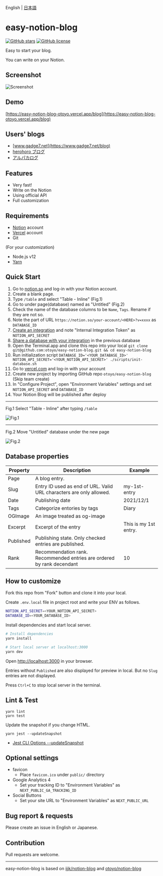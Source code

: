 English | [日本語](README.ja.md)

# easy-notion-blog

[![GitHub stars](https://img.shields.io/github/stars/otoyo/easy-notion-blog)](https://github.com/otoyo/easy-notion-blog/stargazers)
[![GitHub license](https://img.shields.io/github/license/otoyo/easy-notion-blog)](https://github.com/otoyo/easy-notion-blog/blob/master/LICENSE)

Easy to start your blog.

You can write on your Notion.

## Screenshot

![Screenshot](https://user-images.githubusercontent.com/1063435/152633191-0bda9095-52ce-4e01-9794-4268c26d0ef4.png)

## Demo

[https://easy-notion-blog-otoyo.vercel.app/blog](https://easy-notion-blog-otoyo.vercel.app/blog)

## Users' blogs

- [www.gadge7.net](https://www.gadge7.net/blog)
- [herohoro ブログ](https://easy-notion-blog-02.vercel.app/)
- [アルパカログ](https://alpacat.com/)

## Features

- Very fast!
- Write on the Notion
- Using official API
- Full customization

## Requirements

- [Notion](https://www.notion.so/) account
- [Vercel](https://vercel.com/) account
- Git

(For your customization)

- Node.js v12
- [Yarn](https://yarnpkg.com/getting-started)

## Quick Start

1. Go to [notion.so](https://www.notion.so/) and log-in with your Notion account.
1. Create a blank page.
1. Type `/table` and select "Table - Inline" (Fig.1)
1. Go to under page(database) named as "Untitled" (Fig.2)
1. Check the name of the database columns to be `Name`, `Tags`. Rename if they are not so.
1. Note the part of URL `https://notion.so/your-account/<HERE>?v=xxxx` as `DATABASE_ID`
1. [Create an integration](https://developers.notion.com/docs#step-1-create-an-integration) and note "Internal Integration Token" as `NOTION_API_SECRET`
1. [Share a database with your integration](https://developers.notion.com/docs#step-1-create-an-integration) in the previous database
1. Open the Terminal.app and clone this repo into your local `git clone git@github.com:otoyo/easy-notion-blog.git && cd easy-notion-blog`
1. Run initialization script `DATABASE_ID='<YOUR_DATABASE_ID>' NOTION_API_SECRET='<YOUR_NOTION_API_SECRET>' ./scripts/init-database.sh`
1. Go to [vercel.com](https://vercel.com/) and log-in with your account
1. Create new project by importing GitHub repo `otoyo/easy-notion-blog` (Skip team create)
1. In "Configure Project", open "Environment Variables" settings and set `NOTION_API_SECRET` and `DATABASE_ID`
1. Your Notion Blog will be published after deploy

---

Fig.1 Select "Table - Inline" after typing `/table`

![Fig.1](https://user-images.githubusercontent.com/1063435/140594182-1a717ed1-24ed-47e7-b037-70c684273dab.png)

---

Fig.2 Move "Untitled" database under the new page

![Fig.2](https://user-images.githubusercontent.com/1063435/140629759-b05d7596-394d-4fe4-9861-264bb01809b8.png)

## Database properties

| Property  | Description                                                            | Example               |
| --------- | ---------------------------------------------------------------------- | --------------------- |
| Page      | A blog entry.                                                          |
| Slug      | Entry ID used as end of URL. Valid URL characters are only allowed.    | my-1st-entry          |
| Date      | Publishing date                                                        | 2021/12/1             |
| Tags      | Categorize entories by tags                                            | Diary                 |
| OGImage   | An image treated as og-image                                           |
| Excerpt   | Excerpt of the entry                                                   | This is my 1st entry. |
| Published | Publishing state. Only checked entries are published.                  |
| Rank      | Recommendation rank. Recommended entries are ordered by rank decendant | 10                    |

## How to customize

Fork this repo from "Fork" button and clone it into your local.

Create `.env.local` file in project root and write your ENV as follows.

```sh
NOTION_API_SECRET=<YOUR_NOTION_API_SECRET>
DATABASE_ID=<YOUR_DATABASE_ID>
```

Install dependencies and start local server.

```sh
# Install dependencies
yarn install

# Start local server at localhost:3000
yarn dev
```

Open [http://localhost:3000](http://localhost:3000) in your browser.

Entries without `Published` are also displayed for preview in local. But no `Slug` entries are not displayed.

Press `Ctrl+C` to stop local server in the terminal.

## Lint & Test

```
yarn lint
yarn test
```

Update the snapshot if you change HTML.

```
yarn jest --updateSnapshot
```

- [Jest CLI Options --updateSnapshot](https://jestjs.io/docs/cli#--updatesnapshot)

## Optional settings

- favicon
  - Place `favicon.ico` under `public/` directory
- Google Analytics 4
  - Set your tracking ID to "Environment Variables" as `NEXT_PUBLIC_GA_TRACKING_ID`
- Social Buttons
  - Set your site URL to "Environment Variables" as `NEXT_PUBLIC_URL`

## Bug report & requests

Please create an issue in English or Japanese.

## Contribution

Pull requests are welcome.

---

easy-notion-blog is based on [ijjk/notion-blog](https://github.com/ijjk/notion-blog) and [otoyo/notion-blog](https://github.com/otoyo/notion-blog)
